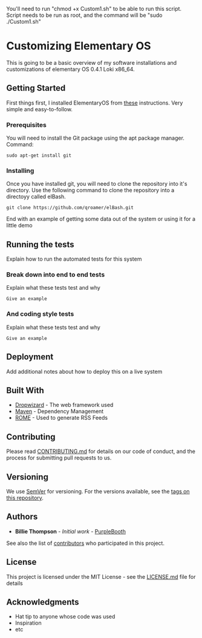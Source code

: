 You'll need to run "chmod +x Custom1.sh" to be able to run this script.
Script needs to be run as root, and the command will be "sudo ./Custom1.sh"
# Customizing Elementary OS
This is going to be a basic overview of my software installations and customizations of elementary OS 0.4.1 Loki x86_64.

## Getting Started
First things first, I installed ElementaryOS from [these](https://elementary.io/docs/installation#installation) instructions. Very simple and easy-to-follow.

### Prerequisites
You will need to install the Git package using the apt package manager.
Command:
```
sudo apt-get install git
```

### Installing
Once you have installed git, you will need to clone the repository into it's directory.
Use the following command to clone the repository into a directoyy called elBash.
```
git clone https://github.com/qroamer/elBash.git
```

End with an example of getting some data out of the system or using it for a little demo

## Running the tests

Explain how to run the automated tests for this system

### Break down into end to end tests

Explain what these tests test and why

```
Give an example
```

### And coding style tests

Explain what these tests test and why

```
Give an example
```

## Deployment

Add additional notes about how to deploy this on a live system

## Built With

* [Dropwizard](http://www.dropwizard.io/1.0.2/docs/) - The web framework used
* [Maven](https://maven.apache.org/) - Dependency Management
* [ROME](https://rometools.github.io/rome/) - Used to generate RSS Feeds

## Contributing

Please read [CONTRIBUTING.md](https://gist.github.com/PurpleBooth/b24679402957c63ec426) for details on our code of conduct, and the process for submitting pull requests to us.

## Versioning

We use [SemVer](http://semver.org/) for versioning. For the versions available, see the [tags on this repository](https://github.com/your/project/tags).

## Authors

* **Billie Thompson** - *Initial work* - [PurpleBooth](https://github.com/PurpleBooth)

See also the list of [contributors](https://github.com/your/project/contributors) who participated in this project.

## License

This project is licensed under the MIT License - see the [LICENSE.md](LICENSE.md) file for details

## Acknowledgments

* Hat tip to anyone whose code was used
* Inspiration
* etc
